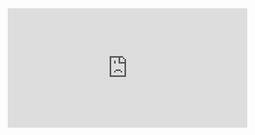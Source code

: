 <div style="position:relative;padding-bottom:48%; margin:10px">
    <iframe src="https://www.youtube.com/embed/ygJF0vkPUZ8?start=0" frameborder="0" allow="accelerometer; autoplay; encrypted-media; gyroscope; picture-in-picture" allowfullscreen 
    	style="position:absolute;width:100%;height:100%;"></iframe>
</div>
